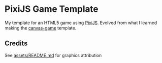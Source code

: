 # PixiJS Game Template
My template for an HTML5 game using [PixiJS](https://pixijs.io). Evolved from what I learned making the [canvas-game](https://github.com/tassaron/canvas-game) template.

## Credits
See [assets/README.md](assets/README.md) for graphics attribution